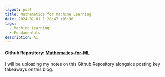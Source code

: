 ```yaml
---
layout: post
title: Mathematics for Machine Learning
date: 2024-02-01 1:28:47 +05:30
tags:
  - Machine Learning
  - Fundamentals
description: AI
---
```


#### Github Repository: [Mathematics-for-ML](https://github.com/ksamaarora/Mathematics-for-ML)

I will be uploading my notes on this Github Repository alongside posting key takeaways on this blog. 


